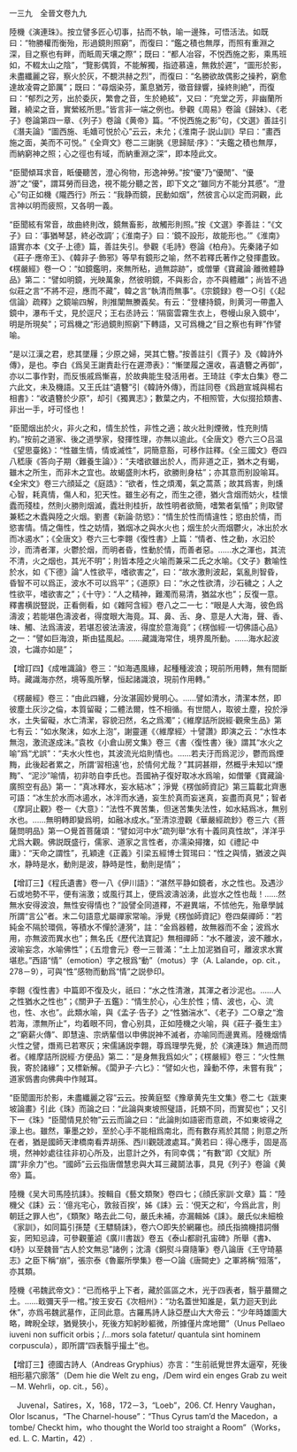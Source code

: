 一三九　全晉文卷九九

陸機《演連珠》。按立譬多匠心切事，拈而不執，喻一邊殊，可悟活法。如既曰：“物勝權而衡殆，形過鏡則照窮”，而復曰：“鑑之積也無厚，而照有重淵之深，目之察也有畔，而眡周天壤之際”；既曰：“都人冶容，不悦西施之影，乘馬班如，不輟太山之陰”，“覽影偶質，不能解獨，指迹慕遠，無救於遲”，“圖形於影，未盡纖麗之容，察火於灰，不覩洪赫之烈”，而復曰：“名勝欲故偶影之操矜，窮愈達故凌霄之節厲”；既曰：“尋烟染芬，薰息猶芳，徵音録響，操終則絶”，而復曰：“郁烈之芳，出於委灰，繁會之音，生於絶絃”，又曰：“充堂之芳，非幽蘭所難，繞梁之音，實縈絃所思。”皆言非一端之例也。參觀《周易》卷論《歸妹》、《老子》卷論第四一章、《列子》卷論《黄帝》篇。“不悦西施之影”句，《文選》善註引《潛夫論》“圖西施、毛嬙可悦於心”云云，未允；《淮南子·説山訓》早曰：“畫西施之面，美而不可悦。”《全齊文》卷二三謝朓《思歸賦·序》：“夫鑑之積也無厚，而納窮神之照；心之徑也有域，而納重淵之深”，即本陸此文。

“臣聞傾耳求音，眡優聽苦，澄心徇物，形逸神勞。”按“優”乃“優閒”、“優游”之“優”，謂耳勞而目逸，視不能分聽之苦，即下文之“雖同方不能分其慼”。“澄心”句正如機《隴西行》所云：“我静而鏡，民動如烟”，然彼言心以定而洞觀，此言神以明而疲照，又各明一義。

“臣聞絃有常音，故曲終則改，鏡無畜影，故觸形則照。”按《文選》李善註：“《文子》曰：‘事猶琴瑟，終必改調’；《淮南子》曰：‘鏡不設形，故能形也。’”《淮南》語實亦本《文子·上德》篇，善註失引。參觀《毛詩》卷論《柏舟》。先秦諸子如《莊子·應帝王》、《韓非子·飾邪》等早有鏡形之喻，然不若釋氏著作之發揮盡致。《楞嚴經》卷一○：“如鏡鑑明，來無所粘，過無踪跡”，或僧肇《寶藏論·離微體静品》第二：“譬如明鏡，光映萬象，然彼明鏡，不與影合，亦不與體離”；尚皆不過似莊之言“不將不迎，應而不藏”，韓之言“執清而無事”。《宗鏡録》卷一○引《〈起信論〉疏釋》之鏡喻四解，則推闡無賸義矣。有云：“登樓持鏡，則黄河一帶盡入鏡中，瀑布千丈，見於逕尺；王右丞詩云：‘隔窗雲霧生衣上，卷幔山泉入鏡中’，明是所現矣”；可爲機之“形過鏡則照窮”下轉語，又可爲機之“目之察也有畔”作譬喻。

“是以江漢之君，悲其墜屨；少原之婦，哭其亡簪。”按善註引《賈子》及《韓詩外傳》，是也。李白《爲吴王謝責赴行在遲滯表》：“慚墜履之還收，喜遺簪之再御”，亦以二事作對，而反悵戚爲慚喜，於故典能生發活用者。王琦註《李太白集》卷二六此文，未及機語。又王氏註“遺簪”引《韓詩外傳》，而註同卷《爲趙宣城與楊右相書》：“收遺簪於少原”，却引《獨異志》；數葉之内，不相照管，大似掇拾類書、非出一手，吁可怪也！

“臣聞烟出於火，非火之和，情生於性，非性之適；故火壯則煙微，性充則情約。”按前之道家、後之道學家，發揮性理，亦無以逾此。《全唐文》卷六三○吕温《望思臺銘》：“性雖生情，情或滅性”，詞簡意豁，可移作註釋。《全三國文》卷四八嵇康《答向子期〈難養生論〉》：“夫嗜欲雖出於人，而非道之正，猶木之有蝎，雖木之所生，而非木之宜也。故蝎盛則木朽，欲勝則身枯”；亦其意而别設喻耳。《全宋文》卷三六顔延之《庭誥》：“欲者，性之煩濁，氣之蒿蒸；故其爲害，則燻心智，耗真情，傷人和，犯天性。雖生必有之，而生之德，猶火含烟而妨火，桂懷蠹而殘桂，然則火勝則烟滅，蠹壯則桂折，故性明者欲簡，嗜繁者氣惛”；則取譬兼嵇之木蠹與陸之火烟。劉晝《新論·防慾》：“情生於性而情違性；慾由於情，而慾害情。情之傷性，性之妨情，猶烟冰之與水火也；烟生於火而烟鬱火，冰出於水而冰遏水”；《全唐文》卷六三七李翺《復性書》上篇：“情者、性之動，水汩於沙，而清者渾，火鬱於烟，而明者昏，性動於情，而善者惡。……水之渾也，其流不清，火之烟也，其光不明”；則皆本陸之火喻而兼采二氏之水喻。《文子》數喻性於水，如《下德》論“人性欲平，嗜欲害之”，曰：“故水激則波起，氣亂則智昏，昏智不可以爲正，波水不可以爲平”；《道原》曰：“水之性欲清，沙石穢之；人之性欲平，嗜欲害之”；《十守》：“人之精神，難濁而易清，猶盆水也”；反復一意。釋書横説豎説，正看側看，如《雜阿含經》卷八之二一七：“眼是人大海，彼色爲濤波；若能堪色濤波者，得度眼大海竟。耳、鼻、舌、身、意是人大海，聲、香、味、觸、法爲濤波，若堪忍彼法濤波，得度於意海竟”；《楞伽經·一切佛語心品》之一：“譬如巨海浪，斯由猛風起。……藏識海常住，境界風所動。……海水起波浪，七識亦如是”；

【增訂四】《成唯識論》卷三：“如海遇風緣，起種種波浪；現前所用轉，無有間斷時。藏識海亦然，境等風所擊，恒起諸識浪，現前作用轉。”

《楞嚴經》卷三：“由此四纏，分汝湛圓妙覺明心。……譬如清水，清潔本然，即彼塵土灰沙之倫，本質留礙；二體法爾，性不相循。有世間人，取彼土塵，投於淨水，土失留礙，水亡清潔，容貌汩然，名之爲濁”；《維摩詰所説經·觀衆生品》第七有云：“如水聚沫，如水上泡”，謝靈運《〈維摩經〉十譬讚》即演之云：“水性本無泡，激流遂成沫。”袁枚《小倉山房文集》卷三《書〈復性書〉後》謂其“水火之喻”爲“尤誤”：“夫水火性也，其波流光焰則情也。……若夫汙而爲泥沙，鬱而爲煙黣，此後起者累之，所謂‘習相遠’也，於情何尤哉？”其詞甚辯，然概乎未知以“煙黣”、“泥沙”喻情，初非昉自李氏也。吾國衲子復好取冰水爲喻，如僧肇《寶藏論·廣照空有品》第一：“真冰釋水，妄水結冰”；淨覺《楞伽師資記》第三篇載北齊惠可語：“冰生於水而冰遏水，冰泮而水通，妄生於真而妄迷真，妄盡而真見”；智者《摩訶止觀》卷一《大意》：“法性不異苦集，但迷苦集失法性，如水結爲冰，無别水也。……無明轉即變爲明，如融冰成水。”至清涼澄觀《華嚴經疏鈔》卷三六《菩薩問明品》第一○覺首菩薩頌：“譬如河中水”疏列舉“水有十義同真性故”，洋洋乎尤爲大觀。佛説既盛行，儒家、道家之言性者，亦濡染撏撦，如《禮記·中庸》：“天命之謂性”，孔穎達《正義》引梁五經博士賀㻛曰：“性之與情，猶波之與水，静時是水，動則是波，静時是性，動則是情”；

【增訂三】《程氏遺書》卷一八《伊川語》：“湛然平静如鏡者，水之性也。及遇沙石或地勢不平，便有湍激；或風行其上，便爲波濤汹湧，此豈水之性也哉！……然無水安得波浪，無性安得情也？”設譬全同道釋，不避異端，不怵他先，殆章學誠所謂“言公”者。末二句語意尤屬禪家常喻。淨覺《楞伽師資記》卷四粲禪師：“若純金不隔於環佩，等積水不憚於漣漪”，註：“金爲器體，故無器而不金；波爲水用，亦無波而異水也”；無名氏《歷代法寶記》無相禪師：“水不離波，波不離水，波喻妄念，水喻佛性”；《五燈會元》卷一三普滿：“土上加泥猶自可，離波求水實堪悲。”西語“情”（emotion）字之根爲“動”（motus）字（A. Lalande，op. cit.，278－9），可與“性”感物而動爲“情”之説參印。

李翺《復性書》中篇即不復及火，祇曰：“水之性清澈，其渾之者沙泥也。……人之性猶水之性也”；《關尹子·五鑑》：“情生於心，心生於性；情、波也，心、流也，性、水也”。此類水喻，與《孟子·告子》之“性猶湍水”、《老子》二○章之“澹若海，漂無所止”，均着眼不同，會心别具，正如陸機之火喻，與《莊子·養生主》之“窮薪火傳”、即慧遠、宗炳輩借以申佛説神不滅者，亦喻同而邊異焉。陸機烟情火性之譬，熸焉已若寒灰；宋儒誦説李翺，尊爲理學先覺，於《演連珠》無過而問者。《維摩詰所説經·方便品》第二：“是身無我爲如火”；《楞嚴經》卷三：“火性無我，寄於諸緣”；又標新解。《闆尹子·六匕》：“譬如火也，躁動不停，未嘗有我”；道家僞書向佛典中作賊耳。

“臣聞圖形於影，未盡纖麗之容”云云。按黄庭堅《豫章黄先生文集》卷二七《跋東坡論畫》引此《珠》而論之曰：“此論與東坡照璧語，託類不同，而實契也”；又引下一《珠》“臣聞情見於物”云云而論之曰：“此論則如語密而意疏，不如東坡得之濠上也。雖然，筆墨之妙，至於心手不能相爲南北，而有數存焉於其間；則意之所在者，猶是國師天津橋南看弄胡孫、西川觀競渡處耳。”黄若曰：得心應手，固是高境，然神妙處往往非初心所及，出意計之外，有同幸偶；“有數”即《文賦》所謂“非余力”也。“國師”云云指唐僧慧忠與大耳三藏鬬法事，具見《列子》卷論《黄帝》篇。

陸機《吴大司馬陸抗誄》。按輯自《藝文類聚》卷四七；《顔氏家訓·文章》篇：“陸機父《誄》云：‘億兆宅心，敦敍百揆’，姊《誄》云：‘俔天之和’，今爲此言，則朝廷之罪人也”，《類聚》略去此二句，嚴氏未補，亦漏輯姊《誄》。嚴氏似未細檢《家訓》，如同篇引孫楚《王驃騎誄》，卷六○即失於網羅也。顔氏指摘機措詞僭妄，罔知忌諱，可參觀董逌《廣川書跋》卷五《泰山都尉孔宙碑》所舉《書》、《詩》以至魏晉“古人於文無忌”諸例；沈濤《銅熨斗齋隨筆》卷八論唐《王守琦墓志》之臣下稱“崩”，張宗泰《魯巖所學集》卷一○論《唐闕史》之軍將稱“殂落”，亦其類。

陸機《弔魏武帝文》：“已而格乎上下者，藏於區區之木，光于四表者，翳乎蕞爾之土。……戢彌天乎一棺。”按王安石《次相州》：“功名蓋世知誰是，氣力迴天到此休”，亦爲弔魏武墓作，正同此意。古羅馬詩人詠亞歷山大大帝云：“少年時雄圖大略，睥睨全球，猶覺狹小，死後方知躬眇軀微，所據僅片席地爾”（Unus Pellaeo iuveni non sufficit orbis；/...mors sola fatetur/
quantula sint hominem corpuscula），即所謂“四表翳乎撮土”也。

【增訂三】德國古詩人（Andreas Gryphius）亦言：“生前祇覺世界太逼窄，死後相形墓穴廓落”（Dem hie die Welt zu eng，/Dem wird ein enges Grab zu weit－M. Wehrli，op. cit.，56）。











　Juvenal，Satires，X，168，172－3，“Loeb”，206. Cf. Henry Vaughan，Olor Iscanus，“The Charnel-house”：“Thus Cyrus tam’d the Macedon，a tombe/
Checkt him，who thought the World too straight a Room”（Works，ed. L. C. Martin，42）.